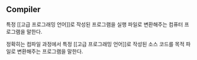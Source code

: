 ## Compiler

특정 [[고급 프로그래밍 언어]]로 작성된 프로그램을 실행 파일로 변환해주는 컴퓨터 프로그램을 말한다. 

정확히는 컴파일 과정에서 특정 [[고급 프로그래밍 언어]]로 작성된 소스 코드를 목적 파일로 변환해주는 프로그램을 말한다.